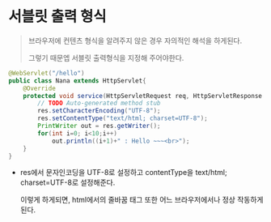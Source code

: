 # 서블릿 출력 형식

> 브라우저에 컨텐츠 형식을 알려주지 않은 경우 자의적인 해석을 하게된다.
>
> 그렇기 때문엡 서블릿 출력형식을 지정해 주어야한다.

```java
@WebServlet("/hello")
public class Nana extends HttpServlet{
	@Override
	protected void service(HttpServletRequest req, HttpServletResponse res) throws ServletException, IOException {
		// TODO Auto-generated method stub
		res.setCharacterEncoding("UTF-8");
		res.setContentType("text/html; charset=UTF-8");
		PrintWriter out = res.getWriter();
		for(int i=0; i<10;i++)
			out.println((i+1)+" : Hello ~~~<br>");
	}
}
```

* res에서 문자인코딩을 UTF-8로 설정하고 contentType을 text/html; charset=UTF-8로 설정해준다.

  이렇게 하게되면, html에서의 줄바꿈 태그 또한 어느 브라우저에서나 정상 작동하게 된다.